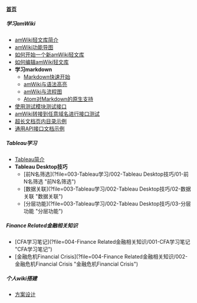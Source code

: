 
#### [首页](?file=home-首页)

##### 学习amWiki
- [amWiki轻文库简介](?file=001-学习amWiki/01-amWiki轻文库简介 "amWiki轻文库简介")
- [amWiki功能导图](?file=001-学习amWiki/02-amWiki功能导图 "amWiki功能导图")
- [如何开始一个新amWiki轻文库](?file=001-学习amWiki/03-如何开始一个新amWiki轻文库 "如何开始一个新amWiki轻文库")
- [如何编辑amWiki轻文库](?file=001-学习amWiki/04-如何编辑amWiki轻文库 "如何编辑amWiki轻文库")
- **学习markdown**
    - [Markdown快速开始](?file=001-学习amWiki/05-学习markdown/01-Markdown快速开始 "Markdown快速开始")
    - [amWiki与语法高亮](?file=001-学习amWiki/05-学习markdown/02-amWiki与语法高亮 "amWiki与语法高亮")
    - [amWiki与流程图](?file=001-学习amWiki/05-学习markdown/03-amWiki与流程图 "amWiki与流程图")
    - [Atom对Markdown的原生支持](?file=001-学习amWiki/05-学习markdown/05-Atom对Markdown的原生支持 "Atom对Markdown的原生支持")
- [使用测试模块测试接口](?file=001-学习amWiki/06-使用测试模块测试接口 "使用测试模块测试接口")
- [amWiki转接到任意域名进行接口测试](?file=001-学习amWiki/07-amWiki转接到任意域名进行接口测试 "amWiki转接到任意域名进行接口测试")
- [超长文档页内目录示例](?file=001-学习amWiki/08-超长文档页内目录示例 "超长文档页内目录示例")
- [通用API接口文档示例](?file=001-学习amWiki/09-通用API接口文档示例 "通用API接口文档示例")

##### Tableau学习
- [Tableau简介](?file=003-Tableau学习/001-Tableau简介 "Tableau简介")
- **Tableau Desktop技巧**
    - [前N名筛选](?file=003-Tableau学习/002-Tableau Desktop技巧/01-前N名筛选 "前N名筛选")
    - [数据关联](?file=003-Tableau学习/002-Tableau Desktop技巧/02-数据关联 "数据关联")
    - [分层功能](?file=003-Tableau学习/002-Tableau Desktop技巧/03-分层功能 "分层功能")

##### Finance Related金融相关知识
- [CFA学习笔记](?file=004-Finance Related金融相关知识/001-CFA学习笔记 "CFA学习笔记")
- [金融危机Financial Crisis](?file=004-Finance Related金融相关知识/002-金融危机Financial Crisis "金融危机Financial Crisis")

##### 个人wiki搭建
- [方案设计](?file=005-个人wiki搭建/001-方案设计 "方案设计")
